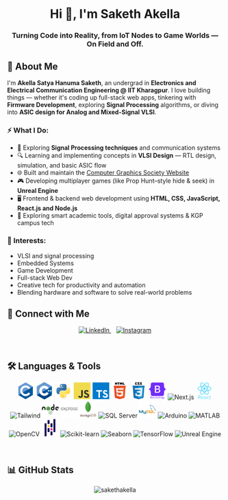 <h1 align="center">Hi 👋, I'm Saketh Akella</h1>
<h3 align="center">Turning Code into Reality, from IoT Nodes to Game Worlds — On Field and Off.</h3>
<!-- About Me Section for GitHub README -->

<h2>👋 About Me</h2>
<p>
 I'm <strong>Akella Satya Hanuma Saketh</strong>, an undergrad in <strong>Electronics and Electrical Communication Engineering @ IIT Kharagpur</strong>. I love building things — whether it's coding up full-stack web apps, tinkering with <strong>Firmware Development</strong>, exploring <strong>Signal Processing</strong> algorithms, or diving into <strong>ASIC design for Analog and Mixed-Signal VLSI</strong>.
</p>

<h3>⚡ What I Do:</h3>
<ul>
  <li>📡 Exploring <strong>Signal Processing techniques</strong> and communication systems</li>
  <li>🔍 Learning and implementing concepts in <strong>VLSI Design</strong> — RTL design, simulation, and basic ASIC flow</li>
  <li>🌐 Built and maintain the <a href="http://cgsiitkgp.tech" target="_blank">Computer Graphics Society Website</a></li>
  <li>🎮 Developing multiplayer games (like Prop Hunt–style hide & seek) in <strong>Unreal Engine</strong></li>
  <li>🖥️ Frontend & backend web development using <strong>HTML, CSS, JavaScript, React.js and Node.js</strong></li>
  <li>📱 Exploring smart academic tools, digital approval systems & KGP campus tech</li>
</ul>

<h3>🧠 Interests:</h3>
<ul>
  <li>VLSI and signal processing</li>
  <li>Embedded Systems</li>
  <li>Game Development</li>
  <li>Full-stack Web Dev</li>
  <li>Creative tech for productivity and automation</li>
  <li>Blending hardware and software to solve real-world problems</li>
</ul>

<h2>🔗 Connect with Me</h2>
<p align="center">
  <a href="https://linkedin.com/in/saketh-akella" target="_blank">
    <img src="https://raw.githubusercontent.com/rahuldkjain/github-profile-readme-generator/master/src/images/icons/Social/linked-in-alt.svg" alt="LinkedIn" height="30" width="40" />
  </a>
  &nbsp;&nbsp;
  <a href="https://instagram.com/thesaketh07" target="_blank">
    <img src="https://raw.githubusercontent.com/rahuldkjain/github-profile-readme-generator/master/src/images/icons/Social/instagram.svg" alt="Instagram" height="30" width="40" />
  </a>
</p>

<br/>

<h2>🛠️ Languages & Tools</h2>
<p align="center">
  <!-- Programming -->
  <img src="https://raw.githubusercontent.com/devicons/devicon/master/icons/c/c-original.svg" alt="C" width="40" height="40"/>
  <img src="https://raw.githubusercontent.com/devicons/devicon/master/icons/cplusplus/cplusplus-original.svg" alt="C++" width="40" height="40"/>
  <img src="https://raw.githubusercontent.com/devicons/devicon/master/icons/python/python-original.svg" alt="Python" width="40" height="40"/>
  <img src="https://raw.githubusercontent.com/devicons/devicon/master/icons/javascript/javascript-original.svg" alt="JavaScript" width="40" height="40"/>
  <img src="https://raw.githubusercontent.com/devicons/devicon/master/icons/typescript/typescript-original.svg" alt="TypeScript" width="40" height="40"/>
   <img src="https://raw.githubusercontent.com/devicons/devicon/master/icons/html5/html5-original-wordmark.svg" alt="HTML5" width="40" height="40"/>
  <img src="https://raw.githubusercontent.com/devicons/devicon/master/icons/css3/css3-original-wordmark.svg" alt="CSS3" width="40" height="40"/>
  <img src="https://raw.githubusercontent.com/devicons/devicon/master/icons/bootstrap/bootstrap-plain-wordmark.svg" alt="Bootstrap" width="40" height="40"/>
  <img src="https://cdn.worldvectorlogo.com/logos/nextjs-2.svg" alt="Next.js" width="40" height="40"/>
  <img src="https://raw.githubusercontent.com/devicons/devicon/master/icons/react/react-original-wordmark.svg" alt="React" width="40" height="40"/>
  <img src="https://www.vectorlogo.zone/logos/tailwindcss/tailwindcss-icon.svg" alt="Tailwind" width="40" height="40"/>
    <img src="https://raw.githubusercontent.com/devicons/devicon/master/icons/nodejs/nodejs-original-wordmark.svg" alt="Node.js" width="40" height="40"/>
  <img src="https://raw.githubusercontent.com/devicons/devicon/master/icons/express/express-original-wordmark.svg" alt="Express.js" width="40" height="40"/>

  <!-- DB -->
  <img src="https://raw.githubusercontent.com/devicons/devicon/master/icons/mongodb/mongodb-original-wordmark.svg" alt="MongoDB" width="40" height="40"/>
  <img src="https://www.svgrepo.com/show/303229/microsoft-sql-server-logo.svg" alt="SQL Server" width="40" height="40"/>
  <img src="https://raw.githubusercontent.com/devicons/devicon/master/icons/mysql/mysql-original-wordmark.svg" alt="MySQL" width="40" height="40"/>
   <img src="https://cdn.worldvectorlogo.com/logos/arduino-1.svg" alt="Arduino" width="40" height="40"/>
  <img src="https://upload.wikimedia.org/wikipedia/commons/2/21/Matlab_Logo.png" alt="MATLAB" width="40" height="40"/>
  <img src="https://www.vectorlogo.zone/logos/opencv/opencv-icon.svg" alt="OpenCV" width="40" height="40"/>
  <img src="https://raw.githubusercontent.com/devicons/devicon/2ae2a900d2f041da66e950e4d48052658d850630/icons/pandas/pandas-original.svg" alt="Pandas" width="40" height="40"/>
  <img src="https://upload.wikimedia.org/wikipedia/commons/0/05/Scikit_learn_logo_small.svg" alt="Scikit-learn" width="40" height="40"/>
  <img src="https://seaborn.pydata.org/_images/logo-mark-lightbg.svg" alt="Seaborn" width="40" height="40"/>
  <img src="https://www.vectorlogo.zone/logos/tensorflow/tensorflow-icon.svg" alt="TensorFlow" width="40" height="40"/>
  <img src="https://raw.githubusercontent.com/kenangundogan/fontisto/036b7eca71aab1bef8e6a0518f7329f13ed62f6b/icons/svg/brand/unreal-engine.svg" alt="Unreal Engine" width="40" height="40"/>
</p>

<br/>

<h2>📊 GitHub Stats</h2>
<p align="center">
  <img src="https://github-readme-stats.vercel.app/api/top-langs?username=sakethakella&show_icons=true&locale=en&layout=compact" alt="sakethakella" />
</p>
